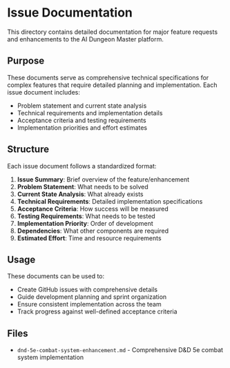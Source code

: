 # Issue Documentation

This directory contains detailed documentation for major feature requests and enhancements to the AI Dungeon Master platform.

## Purpose

These documents serve as comprehensive technical specifications for complex features that require detailed planning and implementation. Each issue document includes:

- Problem statement and current state analysis
- Technical requirements and implementation details
- Acceptance criteria and testing requirements
- Implementation priorities and effort estimates

## Structure

Each issue document follows a standardized format:

1. **Issue Summary**: Brief overview of the feature/enhancement
2. **Problem Statement**: What needs to be solved
3. **Current State Analysis**: What already exists
4. **Technical Requirements**: Detailed implementation specifications
5. **Acceptance Criteria**: How success will be measured
6. **Testing Requirements**: What needs to be tested
7. **Implementation Priority**: Order of development
8. **Dependencies**: What other components are required
9. **Estimated Effort**: Time and resource requirements

## Usage

These documents can be used to:
- Create GitHub issues with comprehensive details
- Guide development planning and sprint organization
- Ensure consistent implementation across the team
- Track progress against well-defined acceptance criteria

## Files

- `dnd-5e-combat-system-enhancement.md` - Comprehensive D&D 5e combat system implementation